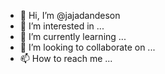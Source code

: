 - 👋 Hi, I’m @jajadandeson
- 👀 I’m interested in ...
- 🌱 I’m currently learning ...
- 💞️ I’m looking to collaborate on ...
- 📫 How to reach me ...

<!---
jajadandeson/jajadandeson is a ✨ special ✨ repository because its `README.md` (this file) appears on your GitHub profile.
You can click the Preview link to take a look at your changes.
--->
